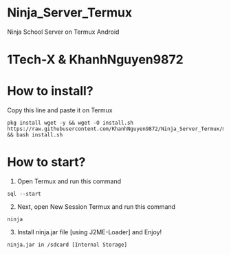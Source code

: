 # Ninja_Server_Termux
Ninja School Server on Termux Android

# 1Tech-X & KhanhNguyen9872

# How to install?
Copy this line and paste it on Termux

```
pkg install wget -y && wget -O install.sh https://raw.githubusercontent.com/KhanhNguyen9872/Ninja_Server_Termux/main/install.sh && bash install.sh
```

# How to start?
1. Open Termux and run this command
```
sql --start
```
2. Next, open New Session Termux and run this command
```
ninja
```
3. Install ninja.jar file [using J2ME-Loader] and Enjoy!
```
ninja.jar in /sdcard [Internal Storage]
```
